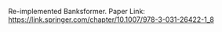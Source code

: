 Re-implemented Banksformer. Paper Link: https://link.springer.com/chapter/10.1007/978-3-031-26422-1_8
